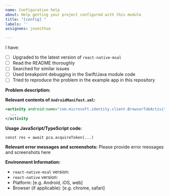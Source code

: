 ```yaml
---
name: Configuration help
about: Help getting your project configured with this module
title: "[config] "
labels: ''
assignees: josmithua

---
```


I have:
- [ ] Upgraded to the latest version of `react-native-msal`
- [ ] Read the README thoroughly
- [ ] Searched for similar issues
- [ ] Used breakpoint debugging in the Swift/Java module code
- [ ] Tried to reproduce the problem in the example app in this repository

**Problem description:**
<!-- A clear and concise description of what the problem is. -->

**Relevant contents of `AndroidManifest.xml`:**
```xml
<activity android:name="com.microsoft.identity.client.BrowserTabActivity">
  ...
</activity
```
**Usage JavaScript/TypeScript code:**
```tsx
const res = await pca.acquireToken(...)
```

**Relevant error messages and screenshots:**
Please provide error messages and screenshots here

**Environment Information:**
 - `react-native-msal` version:
 - `react-native` version: 
 - Platform: [e.g. Android, iOS, web]
 - Browser (if applicable): [e.g. chrome, safari]
